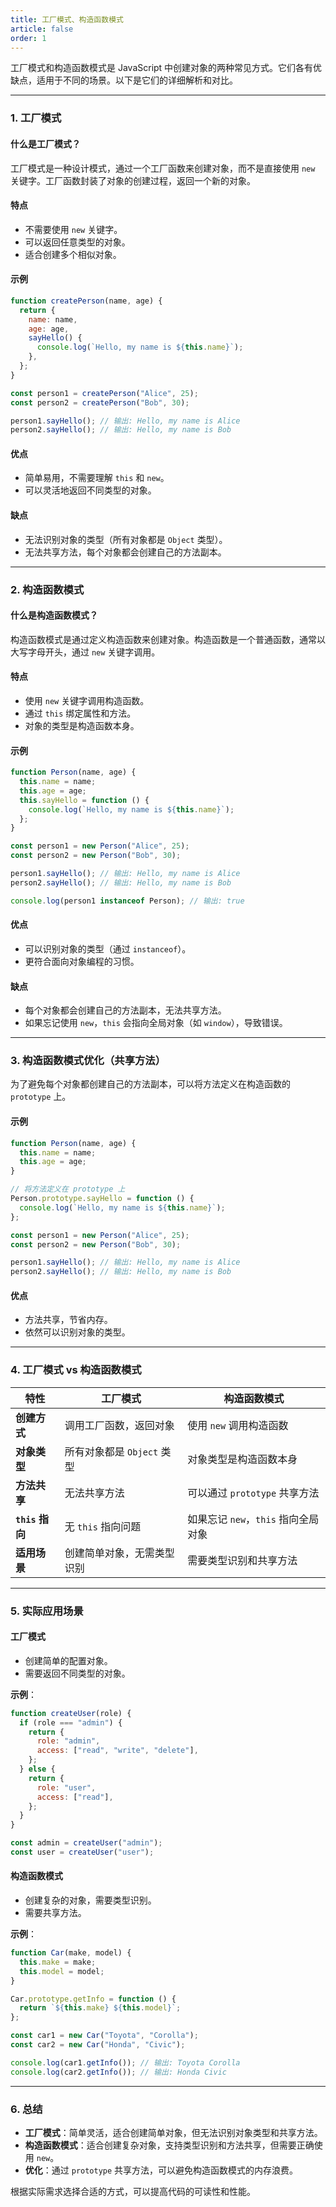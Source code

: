 ```yaml
---
title: 工厂模式、构造函数模式
article: false
order: 1
---
```

工厂模式和构造函数模式是 JavaScript 中创建对象的两种常见方式。它们各有优缺点，适用于不同的场景。以下是它们的详细解析和对比。

---

### **1. 工厂模式**

#### **什么是工厂模式？**
工厂模式是一种设计模式，通过一个工厂函数来创建对象，而不是直接使用 `new` 关键字。工厂函数封装了对象的创建过程，返回一个新的对象。

#### **特点**
- 不需要使用 `new` 关键字。
- 可以返回任意类型的对象。
- 适合创建多个相似对象。

#### **示例**
```javascript
function createPerson(name, age) {
  return {
    name: name,
    age: age,
    sayHello() {
      console.log(`Hello, my name is ${this.name}`);
    },
  };
}

const person1 = createPerson("Alice", 25);
const person2 = createPerson("Bob", 30);

person1.sayHello(); // 输出: Hello, my name is Alice
person2.sayHello(); // 输出: Hello, my name is Bob
```

#### **优点**
- 简单易用，不需要理解 `this` 和 `new`。
- 可以灵活地返回不同类型的对象。

#### **缺点**
- 无法识别对象的类型（所有对象都是 `Object` 类型）。
- 无法共享方法，每个对象都会创建自己的方法副本。

---

### **2. 构造函数模式**

#### **什么是构造函数模式？**
构造函数模式是通过定义构造函数来创建对象。构造函数是一个普通函数，通常以大写字母开头，通过 `new` 关键字调用。

#### **特点**
- 使用 `new` 关键字调用构造函数。
- 通过 `this` 绑定属性和方法。
- 对象的类型是构造函数本身。

#### **示例**
```javascript
function Person(name, age) {
  this.name = name;
  this.age = age;
  this.sayHello = function () {
    console.log(`Hello, my name is ${this.name}`);
  };
}

const person1 = new Person("Alice", 25);
const person2 = new Person("Bob", 30);

person1.sayHello(); // 输出: Hello, my name is Alice
person2.sayHello(); // 输出: Hello, my name is Bob

console.log(person1 instanceof Person); // 输出: true
```

#### **优点**
- 可以识别对象的类型（通过 `instanceof`）。
- 更符合面向对象编程的习惯。

#### **缺点**
- 每个对象都会创建自己的方法副本，无法共享方法。
- 如果忘记使用 `new`，`this` 会指向全局对象（如 `window`），导致错误。

---

### **3. 构造函数模式优化（共享方法）**

为了避免每个对象都创建自己的方法副本，可以将方法定义在构造函数的 `prototype` 上。

#### **示例**
```javascript
function Person(name, age) {
  this.name = name;
  this.age = age;
}

// 将方法定义在 prototype 上
Person.prototype.sayHello = function () {
  console.log(`Hello, my name is ${this.name}`);
};

const person1 = new Person("Alice", 25);
const person2 = new Person("Bob", 30);

person1.sayHello(); // 输出: Hello, my name is Alice
person2.sayHello(); // 输出: Hello, my name is Bob
```

#### **优点**
- 方法共享，节省内存。
- 依然可以识别对象的类型。

---

### **4. 工厂模式 vs 构造函数模式**

| 特性            | 工厂模式                   | 构造函数模式                        |
| --------------- | -------------------------- | ----------------------------------- |
| **创建方式**    | 调用工厂函数，返回对象     | 使用 `new` 调用构造函数             |
| **对象类型**    | 所有对象都是 `Object` 类型 | 对象类型是构造函数本身              |
| **方法共享**    | 无法共享方法               | 可以通过 `prototype` 共享方法       |
| **`this` 指向** | 无 `this` 指向问题         | 如果忘记 `new`，`this` 指向全局对象 |
| **适用场景**    | 创建简单对象，无需类型识别 | 需要类型识别和共享方法              |

---

### **5. 实际应用场景**

#### **工厂模式**
- 创建简单的配置对象。
- 需要返回不同类型的对象。

**示例**：
```javascript
function createUser(role) {
  if (role === "admin") {
    return {
      role: "admin",
      access: ["read", "write", "delete"],
    };
  } else {
    return {
      role: "user",
      access: ["read"],
    };
  }
}

const admin = createUser("admin");
const user = createUser("user");
```

#### **构造函数模式**
- 创建复杂的对象，需要类型识别。
- 需要共享方法。

**示例**：
```javascript
function Car(make, model) {
  this.make = make;
  this.model = model;
}

Car.prototype.getInfo = function () {
  return `${this.make} ${this.model}`;
};

const car1 = new Car("Toyota", "Corolla");
const car2 = new Car("Honda", "Civic");

console.log(car1.getInfo()); // 输出: Toyota Corolla
console.log(car2.getInfo()); // 输出: Honda Civic
```

---

### **6. 总结**

- **工厂模式**：简单灵活，适合创建简单对象，但无法识别对象类型和共享方法。
- **构造函数模式**：适合创建复杂对象，支持类型识别和方法共享，但需要正确使用 `new`。
- **优化**：通过 `prototype` 共享方法，可以避免构造函数模式的内存浪费。

根据实际需求选择合适的方式，可以提高代码的可读性和性能。
